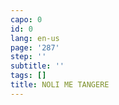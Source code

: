```yaml
---
capo: 0
id: 0
lang: en-us
page: '287'
step: ''
subtitle: ''
tags: []
title: NOLI ME TANGERE
---
```

